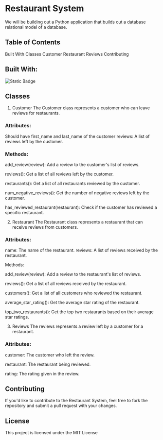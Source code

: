 # Restaurant System
We will be building out a Python application that builds out a database relational model of a database.

## Table of Contents
Built With
Classes
Customer
Restaurant
Reviews
Contributing

## Built With:
![Static Badge](https://img.shields.io/badge/python-orange)

## Classes
1. Customer
The Customer class represents a customer who can leave reviews for restaurants.

### Attributes:
Should have first_name and last_name of the customer
reviews: A list of reviews left by the customer.

### Methods:

add_review(review): Add a review to the customer's list of reviews.

reviews(): Get a list of all reviews left by the customer.

restaurants(): Get a list of all restaurants reviewed by the customer.

num_negative_reviews(): Get the number of negative reviews left by the customer.

has_reviewed_restaurant(restaurant): Check if the customer has reviewed a specific restaurant.

2. Restaurant
The Restaurant class represents a restaurant that can receive reviews from customers.

### Attributes:

name: The name of the restaurant.
reviews: A list of reviews received by the restaurant.

Methods:

add_review(review): Add a review to the restaurant's list of reviews.

reviews(): Get a list of all reviews received by the restaurant.

customers(): Get a list of all customers who reviewed the restaurant.

average_star_rating(): Get the average star rating of the restaurant.

top_two_restaurants(): Get the top two restaurants based on their average star ratings.

3. Reviews
The reviews represents a review left by a customer for a restaurant.

### Attributes:

customer: The customer who left the review.

restaurant: The restaurant being reviewed.

rating: The rating given in the review.

## Contributing
If you'd like to contribute to the Restaurant System, feel free to fork the repository and submit a pull request with your changes.

## License
This project is licensed under the MIT License

